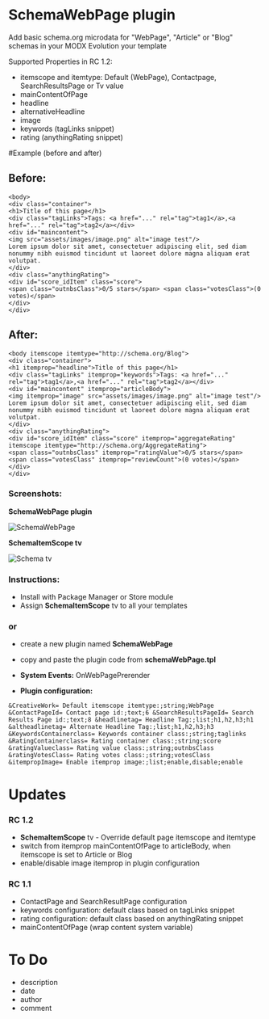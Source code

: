 SchemaWebPage plugin
====================

Add basic schema.org microdata for "WebPage", "Article" or "Blog" schemas in your MODX Evolution your template

Supported Properties in RC 1.2:
* itemscope and itemtype: Default (WebPage), Contactpage, SearchResultsPage or Tv value 
* mainContentOfPage
* headline
* alternativeHeadline
* image
* keywords (tagLinks snippet)
* rating (anythingRating snippet)

#Example (before and after)

## Before:

```
<body>
<div class="container">
<h1>Title of this page</h1>
<div class="tagLinks">Tags: <a href="..." rel="tag">tag1</a>,<a href="..." rel="tag">tag2</a></div>
<div id="maincontent">
<img src="assets/images/image.png" alt="image test"/>
Lorem ipsum dolor sit amet, consectetuer adipiscing elit, sed diam nonummy nibh euismod tincidunt ut laoreet dolore magna aliquam erat volutpat.
</div>
<div class="anythingRating">
<div id="score_idItem" class="score">
<span class="outnbsClass">0/5 stars</span> <span class="votesClass">(0 votes)</span>
</div>
</div>
```

## After:
```
<body itemscope itemtype="http://schema.org/Blog">
<div class="container">
<h1 itemprop="headline">Title of this page</h1>
<div class="tagLinks" itemprop="keywords">Tags: <a href="..." rel="tag">tag1</a>,<a href="..." rel="tag">tag2</a></div>
<div id="maincontent" itemprop="articleBody">
<img itemprop="image" src="assets/images/image.png" alt="image test"/>
Lorem ipsum dolor sit amet, consectetuer adipiscing elit, sed diam nonummy nibh euismod tincidunt ut laoreet dolore magna aliquam erat volutpat.
</div>
<div class="anythingRating">
<div id="score_idItem" class="score" itemprop="aggregateRating" itemscope itemtype="http://schema.org/AggregateRating">
<span class="outnbsClass" itemprop="ratingValue">0/5 stars</span> <span class="votesClass" itemprop="reviewCount">(0 votes)</span>
</div>
</div>

```


### Screenshots:

**SchemaWebPage plugin**

![SchemaWebPage](https://raw.githubusercontent.com/Nicola1971/SchemaWebPage-plugin/master/schemawebpage-plugin-conf-rc12.jpg)

**SchemaItemScope tv**

![Schema tv](https://raw.githubusercontent.com/Nicola1971/SchemaWebPage-plugin/master/itemscopetv.jpg)


### Instructions:

* Install with Package Manager or Store module
* Assign **SchemaItemScope** tv to all your templates

### or

* create a new plugin named **SchemaWebPage**
* copy and paste the plugin code from **schemaWebPage.tpl**

* **System Events:** OnWebPagePrerender

* **Plugin configuration:** 
 
```&CreativeWork= Default itemscope itemtype:;string;WebPage &ContactPageId= Contact page id:;text;6 &SearchResultsPageId= Search Results Page id:;text;8 &headlinetag= Headline Tag:;list;h1,h2,h3;h1 &altheadlinetag= Alternate Headline Tag:;list;h1,h2,h3;h3 &KeywordsContainerclass= Keywords container class:;string;taglinks &RatingContainerclass= Rating container class:;string;score &ratingValueclass= Rating value class:;string;outnbsClass &ratingVotesClass= Rating votes class:;string;votesClass &itempropImage= Enable itemprop image:;list;enable,disable;enable ```

# Updates

### RC 1.2
* **SchemaItemScope** tv - Override default page itemscope and itemtype
* switch from itemprop mainContentOfPage to articleBody, when itemscope is set to Article or Blog
* enable/disable image itemprop in plugin configuration

### RC 1.1
* ContactPage and SearchResultPage configuration
* keywords configuration: default class based on tagLinks snippet
* rating configuration: default class based on anythingRating snippet
* mainContentOfPage (wrap content system variable)

# To Do
* description
* date 
* author
* comment
